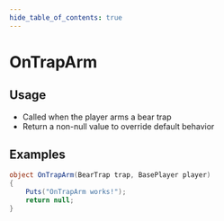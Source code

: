 ```yaml
---
hide_table_of_contents: true
---
```


# OnTrapArm

## Usage

* Called when the player arms a bear trap
* Return a non-null value to override default behavior

## Examples

```csharp title=""
object OnTrapArm(BearTrap trap, BasePlayer player)
{
    Puts("OnTrapArm works!");
    return null;
}
```
